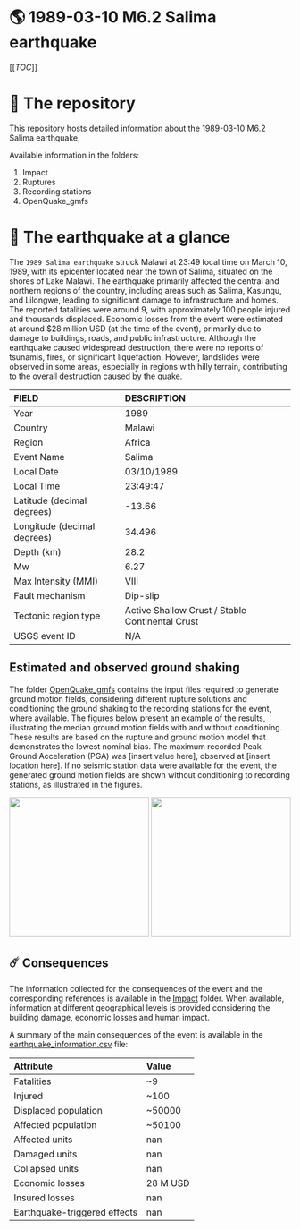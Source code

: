 # 🌎 1989-03-10 M6.2 Salima earthquake
[[_TOC_]]

# 📂 The repository

This repository hosts detailed information about the 1989-03-10 M6.2 Salima earthquake.

Available information in the folders:

1. Impact
2. Ruptures
3. Recording stations
4. OpenQuake_gmfs


# 🚀 The earthquake at a glance 

The `1989 Salima earthquake` struck Malawi at 23:49 local time on March 10, 1989, with its epicenter located near the town of Salima, situated on the shores of Lake Malawi. The earthquake primarily affected the central and northern regions of the country, including areas such as Salima, Kasungu, and Lilongwe, leading to significant damage to infrastructure and homes. The reported fatalities were around 9, with approximately 100 people injured and thousands displaced. Economic losses from the event were estimated at around $28 million USD (at the time of the event), primarily due to damage to buildings, roads, and public infrastructure. Although the earthquake caused widespread destruction, there were no reports of tsunamis, fires, or significant liquefaction. However, landslides were observed in some areas, especially in regions with hilly terrain, contributing to the overall destruction caused by the quake.

| FIELD | DESCRIPTION |
|:-------|:-------------|
| Year | 1989 |
| Country | Malawi |
| Region | Africa |
| Event Name | Salima |
| Local Date | 03/10/1989 |
| Local Time | 23:49:47 |
| Latitude (decimal degrees) | -13.66 |
| Longitude (decimal degrees) | 34.496 |
| Depth (km) | 28.2 |
| Mw | 6.27 |
| Max Intensity (MMI) | VIII |
| Fault mechanism | Dip-slip |
| Tectonic region type | Active Shallow Crust / Stable Continental Crust |
| USGS event ID | N/A |

## Estimated and observed ground shaking

The folder [OpenQuake_gmfs](./OpenQuake_gmfs/) contains the input files required to generate ground motion fields, considering different rupture solutions and conditioning the ground shaking to the recording stations for the event, where available. The figures below present an example of the results, illustrating the median ground motion fields with and without conditioning. These results are based on the rupture and ground motion model that demonstrates the lowest nominal bias. The maximum recorded Peak Ground Acceleration (PGA) was [insert value here], observed at [insert location here]. If no seismic station data were available for the event, the generated ground motion fields are shown without conditioning to recording stations, as illustrated in the figures.

<img src="./4_OpenQuake_gmfs/median_gmf_stations_none.png" height="250">
<img src="./4_OpenQuake_gmfs/median_gmf_stations_seismic.png" height="250">

## ☄️ Consequences

The information collected for the consequences of the event and the corresponding references is available in the [Impact](./Impact) folder. When available, information at different geographical levels is provided considering the building damage, economic losses and human impact.

A summary of the main consequences of the event is available in the [earthquake_information.csv](./earthquake_information.csv) file:

| Attribute | Value |
|:-------|:-------------|
| Fatalities | ~9 |
| Injured | ~100 |
| Displaced population | ~50000 |
| Affected population | ~50100 |
| Affected units | nan |
| Damaged units | nan |
| Collapsed units | nan |
| Economic losses | 28 M USD |
| Insured losses | nan |
| Earthquake-triggered effects | nan |